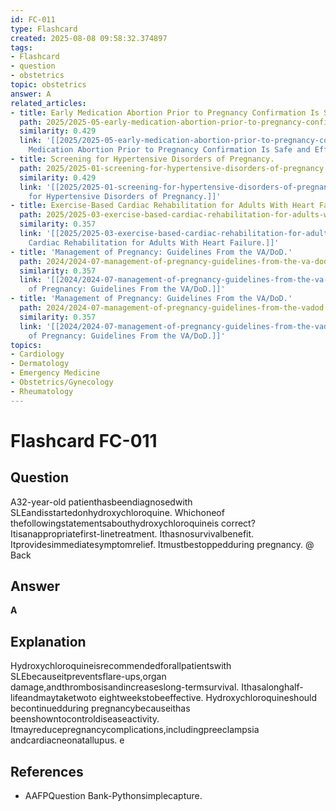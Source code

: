 ```yaml
---
id: FC-011
type: Flashcard
created: 2025-08-08 09:58:32.374897
tags:
- Flashcard
- question
- obstetrics
topic: obstetrics
answer: A
related_articles:
- title: Early Medication Abortion Prior to Pregnancy Confirmation Is Safe and Effective.
  path: 2025/2025-05-early-medication-abortion-prior-to-pregnancy-confirmation-is.md
  similarity: 0.429
  link: '[[2025/2025-05-early-medication-abortion-prior-to-pregnancy-confirmation-is|Early
    Medication Abortion Prior to Pregnancy Confirmation Is Safe and Effective.]]'
- title: Screening for Hypertensive Disorders of Pregnancy.
  path: 2025/2025-01-screening-for-hypertensive-disorders-of-pregnancy.md
  similarity: 0.429
  link: '[[2025/2025-01-screening-for-hypertensive-disorders-of-pregnancy|Screening
    for Hypertensive Disorders of Pregnancy.]]'
- title: Exercise-Based Cardiac Rehabilitation for Adults With Heart Failure.
  path: 2025/2025-03-exercise-based-cardiac-rehabilitation-for-adults-with-heart.md
  similarity: 0.357
  link: '[[2025/2025-03-exercise-based-cardiac-rehabilitation-for-adults-with-heart|Exercise-Based
    Cardiac Rehabilitation for Adults With Heart Failure.]]'
- title: 'Management of Pregnancy: Guidelines From the VA/DoD.'
  path: 2024/2024-07-management-of-pregnancy-guidelines-from-the-va-dod.md
  similarity: 0.357
  link: '[[2024/2024-07-management-of-pregnancy-guidelines-from-the-va-dod|Management
    of Pregnancy: Guidelines From the VA/DoD.]]'
- title: 'Management of Pregnancy: Guidelines From the VA/DoD.'
  path: 2024/2024-07-management-of-pregnancy-guidelines-from-the-vadod.md
  similarity: 0.357
  link: '[[2024/2024-07-management-of-pregnancy-guidelines-from-the-vadod|Management
    of Pregnancy: Guidelines From the VA/DoD.]]'
topics:
- Cardiology
- Dermatology
- Emergency Medicine
- Obstetrics/Gynecology
- Rheumatology
---
```


# Flashcard FC-011

## Question

A32-year-old patienthasbeendiagnosedwith SLEandisstartedonhydroxychloroquine. Whichoneof thefollowingstatementsabouthydroxychloroquineis correct? Itisanappropriatefirst-linetreatment. Ithasnosurvivalbenefit. Itprovidesimmediatesymptomrelief. Itmustbestoppedduring pregnancy. @ Back

## Answer

**A**

## Explanation

Hydroxychloroquineisrecommendedforallpatientswith SLEbecauseitpreventsflare-ups,organ damage,andthrombosisandincreaseslong-termsurvival. Ithasalonghalf-lifeandmaytaketwoto eightweekstobeeffective. Hydroxychloroquineshould becontinuedduring pregnancybecauseithas beenshowntocontroldiseaseactivity. Itmayreducepregnancycomplications,includingpreeclampsia andcardiacneonatallupus. e

## References

- AAFPQuestion Bank-Pythonsimplecapture.

